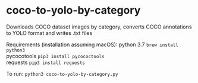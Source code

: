 # coco-to-yolo-by-category
Downloads COCO dataset images by category, converts COCO annotations to YOLO format and writes .txt files

Requirements (installation assuming macOS): 
python 3.7 `brew install python3`  
pycocotools `pip3 install pycococtools`  
requests `pip3 install requests`  

To run: 
`python3 coco-to-yolo-by-category.py`

